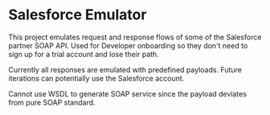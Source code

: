 # Salesforce Emulator
This project emulates request and response flows of some of the Salesforce partner SOAP API. Used for Developer onboarding so they don't need to sign up for a trial account and lose their path.

Currently all responses are emulated with predefined payloads. Future iterations can potentially use the Salesforce account.

Cannot use WSDL to generate SOAP service since the payload deviates from pure SOAP standard.
